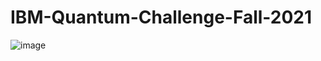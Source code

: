 # IBM-Quantum-Challenge-Fall-2021

![image](https://user-images.githubusercontent.com/62504305/152601081-e92dd8c5-9639-44d5-b965-bcfcdeed8c82.png)
